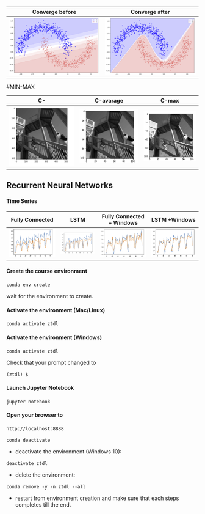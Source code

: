 

| Converge before | Converge after 
| - | - 
![](img1/1.png) |![](img1/2.png) 
    
    
#MIN-MAX
<img src="img1/Conv.gif" alt="" title="Title text" />


| C- | C-avarage | C-max
| - | - | -
![alt](img1/c1.png) |![alt](img1/c-avarage-pool.png) |  ![alt](img1/c_max-pool.png)

##  Recurrent Neural Networks
#### Time Series

|Fully Connected | LSTM  | Fully Connected + Windows | LSTM +Windows 
| - | - | - | -
![alt](img1/r-Fully-connected.png) |![alt](img1/R-LSTM.png) |  ![alt](img1/R-FC-windows.png) |  ![alt](img1/LSTM-windows.png)
#### Create the course environment

```
conda env create
```

wait for the environment to create.

#### Activate the environment (Mac/Linux)
```
conda activate ztdl
```

#### Activate the environment (Windows)
```
conda activate ztdl
```

Check that your prompt changed to

```
(ztdl) $
```

#### Launch Jupyter Notebook

```
jupyter notebook
```

#### Open your browser to

```
http://localhost:8888
```


```
conda deactivate
```

- deactivate the environment (Windows 10):

```
deactivate ztdl
```

- delete the environment:

```
conda remove -y -n ztdl --all
```

- restart from environment creation and make sure that each steps completes till the end.


